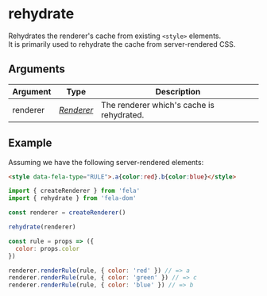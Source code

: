 # rehydrate

Rehydrates the renderer's cache from existing `<style>` elements.<br>It is primarily used to rehydrate the cache from server-rendered CSS.

## Arguments
| Argument | Type | Description |
| --- | --- | --- |
| renderer | [*Renderer*](../fela/Renderer.md) | The renderer which's cache is rehydrated. |


## Example

Assuming we have the following server-rendered elements:
```HTML
<style data-fela-type="RULE">.a{color:red}.b{color:blue}</style>
```

```javascript
import { createRenderer } from 'fela'
import { rehydrate } from 'fela-dom'

const renderer = createRenderer()

rehydrate(renderer)

const rule = props => ({
  color: props.color
})

renderer.renderRule(rule, { color: 'red' }) // => a
renderer.renderRule(rule, { color: 'green' }) // => c
renderer.renderRule(rule, { color: 'blue' }) // => b
```
